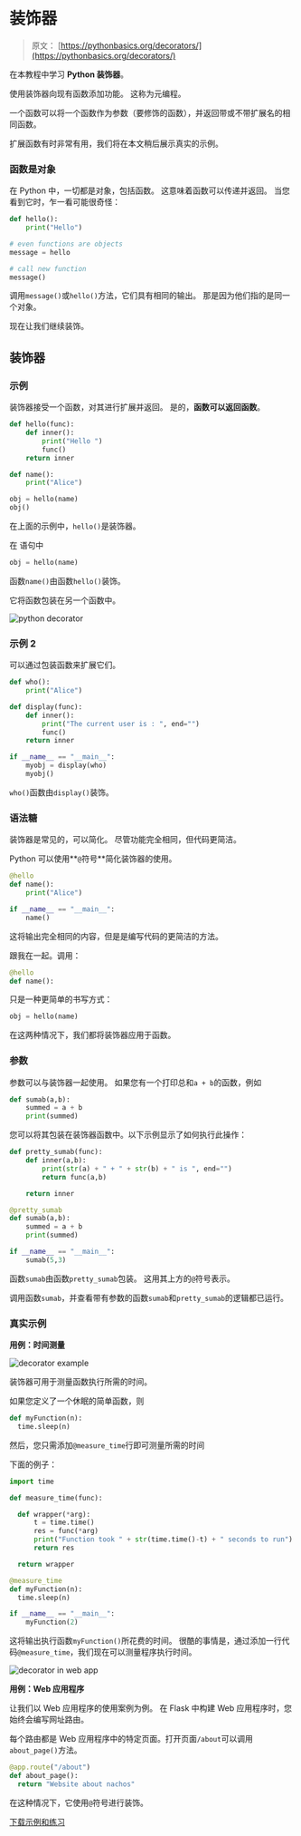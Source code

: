 # 装饰器

> 原文： [https://pythonbasics.org/decorators/](https://pythonbasics.org/decorators/)

在本教程中学习 **Python 装饰器**。

使用装饰器向现有函数添加功能。 这称为元编程。

一个函数可以将一个函数作为参数（要修饰的函数），并返回带或不带扩展名的相同函数。

扩展函数有时非常有用，我们将在本文稍后展示真实的示例。



### 函数是对象

在 Python 中，一切都是对象，包括函数。 这意味着函数可以传递并返回。 当您看到它时，乍一看可能很奇怪：

```py
def hello():
    print("Hello")

# even functions are objects
message = hello

# call new function
message()

```

调用`message()`或`hello()`方法，它们具有相同的输出。 那是因为他们指的是同一个对象。

现在让我们继续装饰。

## 装饰器

### 示例

装饰器接受一个函数，对其进行扩展并返回。 是的，**函数可以返回函数**。

```py
def hello(func):
    def inner():
        print("Hello ")
		func()
    return inner

def name():
    print("Alice")

obj = hello(name)
obj()

```

在上面的示例中，`hello()`是装饰器。

在
语句中

```py
obj = hello(name)

```

函数`name()`由函数`hello()`装饰。

它将函数包装在另一个函数中。

![python decorator](img/57fb7912dc28c38162a13f0cba302365.jpg)

### 示例 2

可以通过包装函数来扩展它们。

```py
def who():
    print("Alice")

def display(func):
    def inner():
        print("The current user is : ", end="")
        func()
    return inner

if __name__ == "__main__":
    myobj = display(who)
    myobj()

```

`who()`函数由`display()`装饰。

### 语法糖

装饰器是常见的，可以简化。 尽管功能完全相同，但代码更简洁。

Python 可以使用**`@`符号**简化装饰器的使用。

```py
@hello
def name():
    print("Alice")

if __name__ == "__main__":
    name()

```

这将输出完全相同的内容，但是是编写代码的更简洁的方法。

跟我在一起。调用：

```py
@hello
def name():

```

只是一种更简单的书写方式：

```py
obj = hello(name)

```

在这两种情况下，我们都将装饰器应用于函数。

### 参数

参数可以与装饰器一起使用。 如果您有一个打印总和`a + b`的函数，例如

```py
def sumab(a,b):
    summed = a + b
    print(summed)

```

您可以将其包装在装饰器函数中。以下示例显示了如何执行此操作：

```py
def pretty_sumab(func):
    def inner(a,b):
        print(str(a) + " + " + str(b) + " is ", end="")
        return func(a,b)

    return inner

@pretty_sumab
def sumab(a,b):
    summed = a + b
    print(summed)

if __name__ == "__main__":
    sumab(5,3)

```

函数`sumab`由函数`pretty_sumab`包装。 这用其上方的`@`符号表示。

调用函数`sumab`，并查看带有参数的函数`sumab`和`pretty_sumab`的逻辑都已运行。

### 真实示例

**用例：时间测量**

![decorator example](img/8292ea0593c00b16347673105d653bcc.jpg)

装饰器可用于测量函数执行所需的时间。

如果您定义了一个休眠的简单函数，则

```py
def myFunction(n):
  time.sleep(n)

```

然后，您只需添加`@measure_time`行即可测量所需的时间

下面的例子：

```py
import time

def measure_time(func):

  def wrapper(*arg):
      t = time.time()
      res = func(*arg)
      print("Function took " + str(time.time()-t) + " seconds to run")
      return res

  return wrapper

@measure_time
def myFunction(n):
  time.sleep(n)

if __name__ == "__main__":
    myFunction(2)

```

这将输出执行函数`myFunction()`所花费的时间。 很酷的事情是，通过添加一行代码`@measure_time`，我们现在可以测量程序执行时间。

![decorator in web app](img/5ec64e3c0ecbb2c70baadd00712318da.jpg)

**用例：Web 应用程序**

让我们以 Web 应用程序的使用案例为例。 在 Flask 中构建 Web 应用程序时，您始终会编写网址路由。

每个路由都是 Web 应用程序中的特定页面。打开页面`/about`可以调用`about_page()`方法。

```py
@app.route("/about")
def about_page():
  return "Website about nachos"

```

在这种情况下，它使用`@`符号进行装饰。

[下载示例和练习](https://gum.co/dcsp)